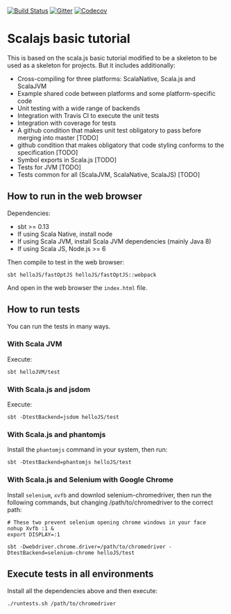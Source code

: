 [![Build Status](https://travis-ci.org/nVotesOrg/scala-js-basic-example.svg?branch=master)](https://travis-ci.org/nVotesOrg/scala-js-basic-example) [![Gitter](https://img.shields.io/badge/gitter-join%20chat-green.svg)](https://gitter.im/nVotesOrg/scala-js-basic-example) [![Codecov](https://codecov.io/github/nVotesOrg/scala-js-basic-example.svg/coverage.svg?branch=master)](https://codecov.io/github/nVotesOrg/scala-js-basic-example.svg?branch=master)

# Scalajs basic tutorial

This is based on the scala.js basic tutorial modified to be a skeleton to be used as
a skeleton for projects. But it includes additionally:
- Cross-compiling for three platforms: ScalaNative, Scala.js and ScalaJVM
- Example shared code between platforms and some platform-specific code
- Unit testing with a wide range of backends
- Integration with Travis CI to execute the unit tests
- Integration with coverage for tests
- A github condition that makes unit test obligatory to pass before merging into master [TODO]
- github condition that makes obligatory that code styling conforms to the specification [TODO]
- Symbol exports in Scala.js [TODO]
- Tests for JVM [TODO]
- Tests common for all (ScalaJVM, ScalaNative, ScalaJS) [TODO]

## How to run in the web browser

Dependencies:
- sbt >= 0.13
- If using Scala Native, install node
- If using Scala JVM, install Scala JVM dependencies (mainly Java 8)
- If using Scala JS, Node.js >= 6

Then compile to test in the web browser:

    sbt helloJS/fastOptJS helloJS/fastOptJS::webpack

And open in the web browser the `index.html` file.

## How to run tests

You can run the tests in many ways.

### With Scala JVM

Execute:

    sbt helloJVM/test

### With Scala.js and jsdom

Execute:

    sbt -DtestBackend=jsdom helloJS/test

### With Scala.js and phantomjs

Install the `phantomjs` command in your system, then run:

    sbt -DtestBackend=phantomjs helloJS/test

### With Scala.js and Selenium with Google Chrome

Install `selenium`, `xvfb` and downlod selenium-chromedriver, then run the
following commands, but changing /path/to/chromedriver to the correct path:

    # These two prevent selenium opening chrome windows in your face
    nohup Xvfb :1 &
    export DISPLAY=:1

    sbt -Dwebdriver.chrome.driver=/path/to/chromedriver -DtestBackend=selenium-chrome helloJS/test

## Execute tests in all environments

Install all the dependencies above and then execute:

    ./runtests.sh /path/to/chromedriver
